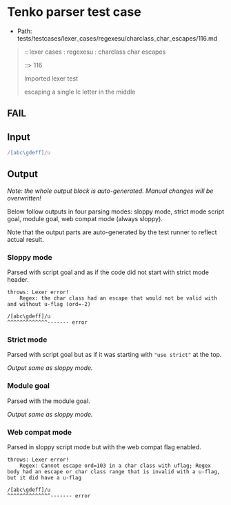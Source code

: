 # Tenko parser test case

- Path: tests/testcases/lexer_cases/regexesu/charclass_char_escapes/116.md

> :: lexer cases : regexesu : charclass char escapes
>
> ::> 116
>
> Imported lexer test
>
> escaping a single lc letter in the middle

## FAIL

## Input

`````js
/[abc\gdeff]/u
`````

## Output

_Note: the whole output block is auto-generated. Manual changes will be overwritten!_

Below follow outputs in four parsing modes: sloppy mode, strict mode script goal, module goal, web compat mode (always sloppy).

Note that the output parts are auto-generated by the test runner to reflect actual result.

### Sloppy mode

Parsed with script goal and as if the code did not start with strict mode header.

`````
throws: Lexer error!
    Regex: the char class had an escape that would not be valid with and without u-flag (ord=-2)

/[abc\gdeff]/u
^^^^^^^^^^^^^------- error
`````

### Strict mode

Parsed with script goal but as if it was starting with `"use strict"` at the top.

_Output same as sloppy mode._

### Module goal

Parsed with the module goal.

_Output same as sloppy mode._

### Web compat mode

Parsed in sloppy script mode but with the web compat flag enabled.

`````
throws: Lexer error!
    Regex: Cannot escape ord=103 in a char class with uflag; Regex body had an escape or char class range that is invalid with a u-flag, but it did have a u-flag

/[abc\gdeff]/u
^^^^^^^^^^^^^^------- error
`````

